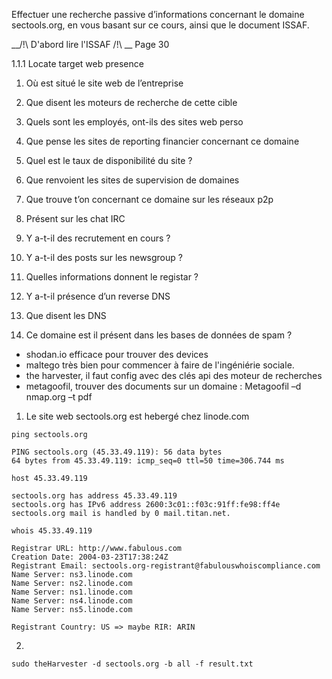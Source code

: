 Effectuer une recherche passive d’informations concernant le domaine sectools.org, en vous basant sur ce cours, ainsi que le document ISSAF.


__/!\ D'abord lire l'ISSAF /!\ __ Page 30

1.1.1 Locate target web presence

1) Où est situé le site web de l’entreprise

2) Que disent les moteurs de recherche de cette cible

3) Quels sont les employés, ont-ils des sites web perso

4) Que pense les sites de reporting financier concernant ce domaine

5) Quel est le taux de disponibilité du site ? 

6) Que renvoient les sites de supervision de domaines 

7) Que trouve t’on concernant ce domaine sur les réseaux p2p

8) Présent sur les chat IRC

9) Y a-t-il des recrutement en cours ?

10) Y a-t-il des posts sur les newsgroup ?

11) Quelles informations donnent le registar ?

12) Y a-t-il présence d’un reverse DNS

13) Que disent les DNS

14) Ce domaine est il présent dans les bases de données de spam ?



- shodan.io efficace pour trouver des devices
- maltego très bien pour commencer à faire de l'ingéniérie sociale.
- the harvester, il faut config avec des clés api des moteur de recherches
- metagoofil, trouver des documents sur un domaine : Metagoofil –d nmap.org –t pdf

1) Le site web sectools.org est hebergé chez linode.com

```
ping sectools.org
```
```
PING sectools.org (45.33.49.119): 56 data bytes
64 bytes from 45.33.49.119: icmp_seq=0 ttl=50 time=306.744 ms
```

```
host 45.33.49.119
```
```
sectools.org has address 45.33.49.119
sectools.org has IPv6 address 2600:3c01::f03c:91ff:fe98:ff4e
sectools.org mail is handled by 0 mail.titan.net.
```

```
whois 45.33.49.119
```
```
Registrar URL: http://www.fabulous.com
Creation Date: 2004-03-23T17:38:24Z
Registrant Email: sectools.org-registrant@fabulouswhoiscompliance.com
Name Server: ns3.linode.com
Name Server: ns2.linode.com
Name Server: ns1.linode.com
Name Server: ns4.linode.com
Name Server: ns5.linode.com

Registrant Country: US => maybe RIR: ARIN
```

2) 

```
sudo theHarvester -d sectools.org -b all -f result.txt
```
```

